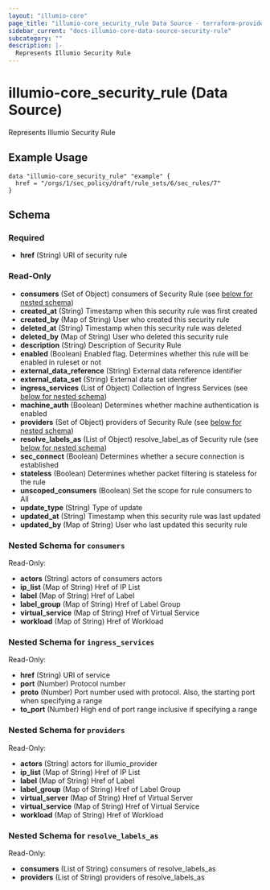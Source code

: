 ```yaml
---
layout: "illumio-core"
page_title: "illumio-core_security_rule Data Source - terraform-provider-illumio-core"
sidebar_current: "docs-illumio-core-data-source-security-rule"
subcategory: ""
description: |-
  Represents Illumio Security Rule
---
```


# illumio-core_security_rule (Data Source)

Represents Illumio Security Rule

Example Usage
------------

```hcl
data "illumio-core_security_rule" "example" {
  href = "/orgs/1/sec_policy/draft/rule_sets/6/sec_rules/7"
}
```

## Schema

### Required

- **href** (String) URI of security rule

### Read-Only

- **consumers** (Set of Object) consumers of Security Rule (see [below for nested schema](#nestedatt--consumers))
- **created_at** (String) Timestamp when this security rule was first created
- **created_by** (Map of String) User who created this security rule
- **deleted_at** (String) Timestamp when this security rule was deleted
- **deleted_by** (Map of String) User who deleted this security rule
- **description** (String) Description of Security Rule
- **enabled** (Boolean) Enabled flag. Determines whether this rule will be enabled in ruleset or not
- **external_data_reference** (String) External data reference identifier
- **external_data_set** (String) External data set identifier
- **ingress_services** (List of Object) Collection of Ingress Services (see [below for nested schema](#nestedatt--ingress_services))
- **machine_auth** (Boolean) Determines whether machine authentication is enabled
- **providers** (Set of Object) providers of Security Rule (see [below for nested schema](#nestedatt--providers))
- **resolve_labels_as** (List of Object) resolve_label_as of Security rule (see [below for nested schema](#nestedatt--resolve_labels_as))
- **sec_connect** (Boolean) Determines whether a secure connection is established
- **stateless** (Boolean) Determines whether packet filtering is stateless for the rule
- **unscoped_consumers** (Boolean) Set the scope for rule consumers to All
- **update_type** (String) Type of update
- **updated_at** (String) Timestamp when this security rule was last updated
- **updated_by** (Map of String) User who last updated this security rule

<a id="nestedatt--consumers"></a>
### Nested Schema for `consumers`

Read-Only:

- **actors** (String) actors of consumers actors
- **ip_list** (Map of String) Href of IP List
- **label** (Map of String) Href of Label
- **label_group** (Map of String) Href of Label Group
- **virtual_service** (Map of String) Href of Virtual Service
- **workload** (Map of String) Href of Workload


<a id="nestedatt--ingress_services"></a>
### Nested Schema for `ingress_services`

Read-Only:

- **href** (String) URI of service
- **port** (Number) Protocol number
- **proto** (Number) Port number used with protocol. Also, the starting port when specifying a range
- **to_port** (Number) High end of port range inclusive if specifying a range


<a id="nestedatt--providers"></a>
### Nested Schema for `providers`

Read-Only:

- **actors** (String) actors for illumio_provider
- **ip_list** (Map of String) Href of IP List
- **label** (Map of String) Href of Label
- **label_group** (Map of String) Href of Label Group
- **virtual_server** (Map of String) Href of Virtual Server
- **virtual_service** (Map of String) Href of Virtual Service
- **workload** (Map of String) Href of Workload


<a id="nestedatt--resolve_labels_as"></a>
### Nested Schema for `resolve_labels_as`

Read-Only:

- **consumers** (List of String) consumers of resolve_labels_as
- **providers** (List of String) providers of resolve_labels_as
